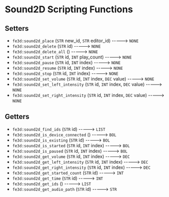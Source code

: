 # Sound2D Scripting Functions

## Setters

- `fe3d:sound2d_place` (`STR` new_id, `STR` editor_id) -----> `NONE`
- `fe3d:sound2d_delete` (`STR` id) -----> `NONE`
- `fe3d:sound2d_delete_all` () -----> `NONE`
- `fe3d:sound2d_start` (`STR` id, `INT` play_count) -----> `NONE`
- `fe3d:sound2d_pause` (`STR` id, `INT` index) -----> `NONE`
- `fe3d:sound2d_resume` (`STR` id, `INT` index) -----> `NONE`
- `fe3d:sound2d_stop` (`STR` id, `INT` index) -----> `NONE`
- `fe3d:sound2d_set_volume` (`STR` id, `INT` index, `DEC` value) -----> `NONE`
- `fe3d:sound2d_set_left_intensity` (`STR` id, `INT` index, `DEC` value) -----> `NONE`
- `fe3d:sound2d_set_right_intensity` (`STR` id, `INT` index, `DEC` value) -----> `NONE`

## Getters

- `fe3d:sound2d_find_ids` (`STR` id) -----> `LIST`
- `fe3d:sound2d_is_device_connected` () -----> `BOL`
- `fe3d:sound2d_is_existing` (`STR` id) -----> `BOL`
- `fe3d:sound2d_is_started` (`STR` id, `INT` index) -----> `BOL`
- `fe3d:sound2d_is_paused` (`STR` id, `INT` index) -----> `BOL`
- `fe3d:sound2d_get_volume` (`STR` id, `INT` index) -----> `DEC`
- `fe3d:sound2d_get_left_intensity` (`STR` id, `INT` index) -----> `DEC`
- `fe3d:sound2d_get_right_intensity` (`STR` id, `INT` index) -----> `DEC`
- `fe3d:sound2d_get_started_count` (`STR` id) -----> `INT`
- `fe3d:sound2d_get_time` (`STR` id) -----> `INT`
- `fe3d:sound2d_get_ids` () -----> `LIST`
- `fe3d:sound2d_get_audio_path` (`STR` id) -----> `STR`
